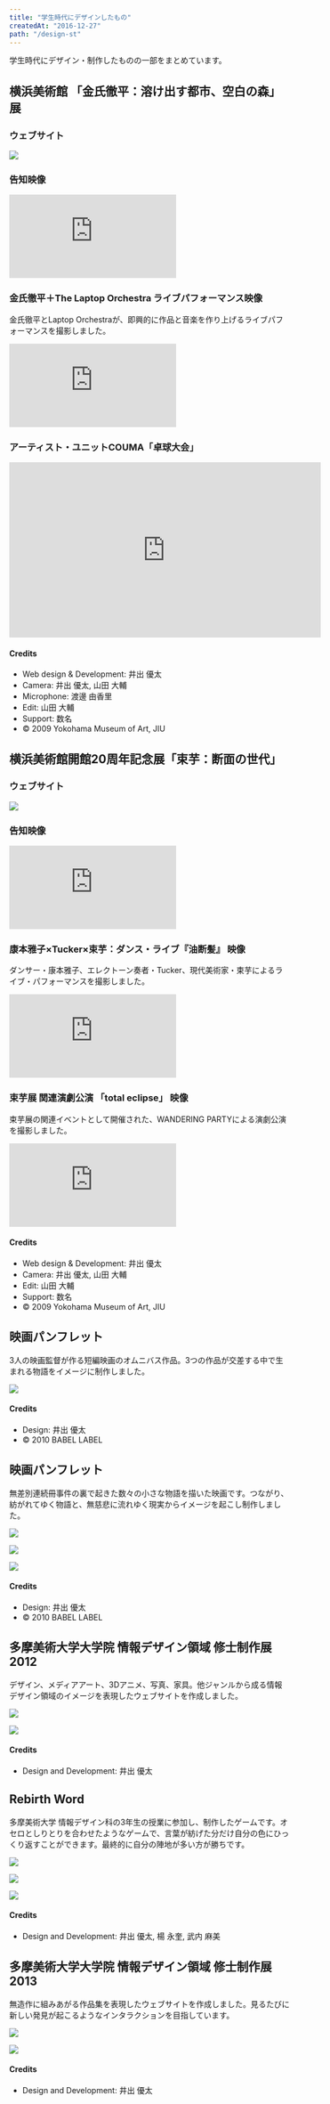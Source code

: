 ```yaml
---
title: "学生時代にデザインしたもの"
createdAt: "2016-12-27"
path: "/design-st"
---
```


学生時代にデザイン・制作したものの一部をまとめています。


## 横浜美術館 「金氏徹平：溶け出す都市、空白の森」展

### ウェブサイト

![](/images/design-st/kaneuji/site.png)

### 告知映像

<div class="Youtube">
<iframe src="https://www.youtube.com/embed/LQA3uVkfsI4?rel=0&amp;showinfo=0" frameborder="0" allowfullscreen></iframe>
</div>

### 金氏徹平＋The Laptop Orchestra ライブパフォーマンス映像

金氏徹平とLaptop Orchestraが、即興的に作品と音楽を作り上げるライブパフォーマンスを撮影しました。

<div class="Youtube">
<iframe src="https://www.youtube.com/embed/fMf0D5MljJI?rel=0&amp;showinfo=0" frameborder="0" allowfullscreen></iframe>
</div>

### アーティスト・ユニットCOUMA「卓球大会」

<div class="Youtube">
<iframe width="560" height="315" src="https://www.youtube.com/embed/SWrfUF9lUck?rel=0&amp;showinfo=0" frameborder="0" allowfullscreen></iframe>
</div>

<div class="Credit">
<h4>Credits</h4>
<ul>
<li>Web design & Development: 井出 優太</li>
<li>Camera: 井出 優太, 山田 大輔</li>
<li>Microphone: 渡邊 由香里</li>
<li>Edit: 山田 大輔</li>
<li>Support: 数名</li>
<li>&copy; 2009 Yokohama Museum of Art, JIU</li>
</ul>
</div>


## 横浜美術館開館20周年記念展「束芋：断面の世代」

### ウェブサイト

![](/images/design-st/tabaimo/site.png)

### 告知映像

<div class="Youtube">
<iframe src="https://www.youtube.com/embed/ELvPXiwjrac?rel=0&amp;showinfo=0" frameborder="0" allowfullscreen></iframe>
</div>

### 康本雅子×Tucker×束芋：ダンス・ライブ『油断髪』 映像

ダンサー・康本雅子、エレクトーン奏者・Tucker、現代美術家・束芋によるライブ・パフォーマンスを撮影しました。

<div class="Youtube">
<iframe src="https://www.youtube.com/embed/swbWD9_CcwE?rel=0&amp;showinfo=0" frameborder="0" allowfullscreen></iframe>
</div>

### 束芋展 関連演劇公演 「total eclipse」 映像

束芋展の関連イベントとして開催された、WANDERING PARTYによる演劇公演を撮影しました。

<div class="Youtube">
<iframe src="https://www.youtube.com/embed/zQgw2m6tPhY?rel=0&amp;showinfo=0" frameborder="0" allowfullscreen></iframe>
</div>

<div class="Credit">
<h4>Credits</h4>
<ul>
<li>Web design & Development: 井出 優太</li>
<li>Camera: 井出 優太, 山田 大輔</li>
<li>Edit: 山田 大輔</li>
<li>Support: 数名</li>
<li>&copy; 2009 Yokohama Museum of Art, JIU</li>
</ul>
</div>


## 映画パンフレット

3人の映画監督が作る短編映画のオムニバス作品。3つの作品が交差する中で生まれる物語をイメージに制作しました。

![](/images/design-st/junction/overview.jpg)

<div class="Credit">
<h4>Credits</h4>
<ul>
<li>Design: 井出 優太</li>
<li>&copy; 2010 BABEL LABEL</li>
</ul>
</div>


## 映画パンフレット

無差別連続冊事件の裏で起きた数々の小さな物語を描いた映画です。つながり、紡がれてゆく物語と、無慈悲に流れゆく現実からイメージを起こし制作しました。

![](/images/design-st/slowland/overview01.jpg)

![](/images/design-st/slowland/front.jpg)

![](/images/design-st/slowland/back.jpg)

<div class="Credit">
<h4>Credits</h4>
<ul>
<li>Design: 井出 優太</li>
<li>&copy; 2010 BABEL LABEL</li>
</ul>
</div>


## 多摩美術大学大学院 情報デザイン領域 修士制作展 2012

デザイン、メディアアート、3Dアニメ、写真、家具。他ジャンルから成る情報デザイン領域のイメージを表現したウェブサイトを作成しました。

![](/images/design-st/taumex2012/anime01.gif)

![](/images/design-st/taumex2012/anime02.gif)

<div class="Credit">
<h4>Credits</h4>
<ul>
<li>Design and Development: 井出 優太</li>
</ul>
</div>


## Rebirth Word

多摩美術大学 情報デザイン科の3年生の授業に参加し、制作したゲームです。オセロとしりとりを合わせたようなゲームで、言葉が紡げた分だけ自分の色にひっくり返すことができます。最終的に自分の陣地が多い方が勝ちです。

![](/images/design-st/rebirthword/overview01.jpg)

![](/images/design-st/rebirthword/overview02.jpg)

![](/images/design-st/rebirthword/overview03.jpg)

<div class="Credit">
<h4>Credits</h4>
<ul>
<li>Design and Development: 井出 優太, 楊 永奎, 武内 麻美</li>
</ul>
</div>



## 多摩美術大学大学院 情報デザイン領域 修士制作展 2013

無造作に組みあがる作品集を表現したウェブサイトを作成しました。見るたびに新しい発見が起こるようなインタラクションを目指しています。

![](/images/design-st/taumex2013/thumb.jpg)

![](/images/design-st/taumex2013/overview01.jpg)

<div class="Credit">
<h4>Credits</h4>
<ul>
<li>Design and Development: 井出 優太</li>
</ul>
</div>



